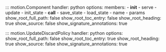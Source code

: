 ::: motion.Component
    handler: python
    options:
        members:
            - __init__
            - serve
            - update
            - init_state
            - __call__
            - save_state
            - load_state
            - name
            - params
        show_root_full_path: false
        show_root_toc_entry: false
        show_root_heading: true
        show_source: false
        show_signature_annotations: true

::: motion.UpdateDiscardPolicy
    handler: python
    options:
        show_root_full_path: false
        show_root_toc_entry: true
        show_root_heading: true
        show_source: false
        show_signature_annotations: true
